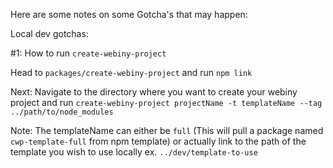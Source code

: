 Here are some notes on some Gotcha's that may happen:

Local dev gotchas:

#1: How to run `create-webiny-project`

Head to  `packages/create-webiny-project` and run `npm link`

Next:
Navigate to the directory where you want to create your webiny project and run
`create-webiny-project projectName -t templateName --tag ../path/to/node_modules`

Note:
The templateName can either be `full` (This will pull a package named `cwp-template-full` from npm template) or actually link to the path of the template you wish to use locally ex. `../dev/template-to-use`

